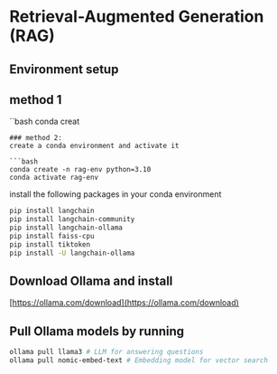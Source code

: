 # Retrieval-Augmented Generation (RAG)

## Environment setup
## method 1
``bash
conda creat 
```
### method 2:
create a conda environment and activate it

```bash
conda create -n rag-env python=3.10
conda activate rag-env
```
install the following packages in your conda environment
```bash
pip install langchain
pip install langchain-community
pip install langchain-ollama
pip install faiss-cpu
pip install tiktoken
pip install -U langchain-ollama
```

## Download Ollama and install
[https://ollama.com/download](https://ollama.com/download)

## Pull Ollama models by running
```bash
ollama pull llama3 # LLM for answering questions
ollama pull nomic-embed-text # Embedding model for vector search
```

